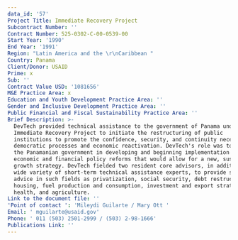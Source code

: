 ```yaml
---
data_id: '57'
Project Title: Immediate Recovery Project
Subcontract Number: ''
Contract Number: 525-0302-C-00-0539-00
Start Year: '1990'
End Year: '1991'
Region: "Latin America and the \r\nCaribbean "
Country: Panama
Client/Donor: USAID
Prime: x
Sub: ''
Contract Value USD: '1081656'
M&E Practice Area: x
Education and Youth Development Practice Area: ''
Gender and Inclusive Development Practice Area: ''
Public Financial and Fiscal Sustainability Practice Area: ''
Brief Description: >-
  DevTech provided technical assistance to the government of Panama under its
  Immediate Recovery Project to initiate the restructuring of public
  institutions to promote the confidence, security, and continuity necessary for
  democratic processes and economic reactivation. DevTech's role was to assist
  the Panamanian government in developing and beginning implementation of the
  economic and financial policy reforms that would allow for a new, sustainable
  growth strategy. DevTech fielded two resident core advisors, in addition to a
  wide variety of short-term technical assistance experts, to provide strategic
  advice in such fields as privatization, social security, debt restructuring,
  housing, fuel production and consumption, investment and export strategies,
  health, and agriculture.
Link to the document file: ''
'Point of contact ': 'Mileydi Guilarte / Mary Ott '
Email: ' mguilarte@usaid.gov'
Phone: ' 011 (503) 2501-2999 / (503) 2-98-1666'
Publications Link: ''
---
```

